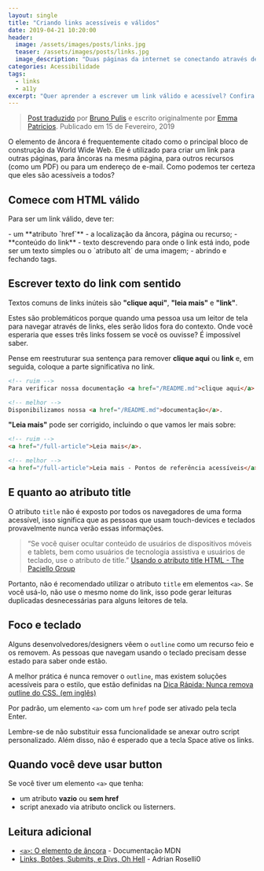 ```yaml
---
layout: single
title: "Criando links acessíveis e válidos"
date: 2019-04-21 10:20:00
header:
  image: /assets/images/posts/links.jpg
  teaser: /assets/images/posts/links.jpg
  image_description: "Duas páginas da internet se conectando através de um link. Ilustração"
categories: Acessibilidade
tags:
  - links
  - a11y
excerpt: "Quer aprender a escrever um link válido e acessível? Confira neste artigo."
---
```


> [Post traduzido](https://a11yproject.com/posts/creating-valid-and-accessible-links/) por [Bruno Pulis](https://github.com/brunopulis) e escrito originalmente por [Emma Patricios](http://www.punkchip.com/). Publicado em 15 de Fevereiro, 2019

O elemento de âncora é frequentemente citado como o principal bloco de construção da World Wide Web. Ele é utilizado para criar um link para outras páginas, para âncoras na mesma página, para outros recursos (como um PDF) ou para um endereço de e-mail. Como podemos ter certeza que eles são acessíveis a todos?

## Comece com HTML válido

Para ser um link válido, deve ter:

<div class="grt alert">
- um **atributo `href`** - a localização da âncora, página ou recurso;
- **conteúdo do link** - texto descrevendo para onde o link está indo, pode ser um texto simples ou o `atributo alt` de uma imagem;
- abrindo e fechando tags.
</div>

## Escrever texto do link com sentido

Textos comuns de links inúteis são **"clique aqui"**, **"leia mais"** e **"link"**.

Estes são problemáticos porque quando uma pessoa usa um leitor de tela para navegar através de links, eles serão lidos fora do contexto. Onde você esperaria que esses três links fossem se você os ouvisse? É impossível saber.

Pense em reestruturar sua sentença para remover **clique aqui** ou **link** e, em seguida, coloque a parte significativa no link.

```html
<!-- ruim -->
Para verificar nossa documentação <a href="/README.md">clique aqui</a>.

<!-- melhor -->
Disponibilizamos nossa <a href="/README.md">documentação</a>.
```

**"Leia mais"** pode ser corrigido, incluindo o que vamos ler mais sobre:

```html
<!-- ruim -->
<a href="/full-article">Leia mais</a>.

<!-- melhor -->
<a href="/full-article">Leia mais - Pontos de referência acessíveis</a>
```

## E quanto ao atributo title

O atributo `title` não é exposto por todos os navegadores de uma forma acessível, isso significa que as pessoas que usam touch-devices e teclados provavelmente nunca verão essas informações.

> “Se você quiser ocultar conteúdo de usuários de dispositivos móveis e tablets, bem como usuários de tecnologia assistiva e usuários de teclado, use o atributo de title.” [Usando o atributo title HTML - The Paciello Group](https://developer.paciellogroup.com/blog/2010/11/using-the-html-title-attribute/)

Portanto, não é recomendado utilizar o atributo `title` em elementos `<a>`. Se você usá-lo, não use o mesmo nome do link, isso pode gerar leituras duplicadas desnecessárias para alguns leitores de tela.

## Foco e teclado

Alguns desenvolvedores/designers vêem o `outline` como um recurso feio e os removem. As pessoas que navegam usando o teclado precisam desse estado para saber onde estão.

A melhor prática é nunca remover o `outline`, mas existem soluções acessíveis para o estilo, que estão definidas na [Dica Rápida: Nunca remova outline do CSS. (em inglês)](https://a11yproject.com/posts/never-remove-css-outlines/)

Por padrão, um elemento `<a>` com um `href` pode ser ativado pela tecla Enter.

Lembre-se de não substituir essa funcionalidade se anexar outro script personalizado. Além disso, não é esperado que a tecla Space ative os links.

## Quando você deve usar button

Se você tiver um elemento `<a>` que tenha:

- um atributo **vazio** ou **sem href**
- script anexado via atributo onclick ou listerners.

## Leitura adicional

- [`<a>`: O elemento de âncora](https://developer.mozilla.org/pt-br/docs/Web/HTML/Element/a) - Documentação MDN
- [Links, Botões, Submits, e Divs, Oh Hell](http://adrianroselli.com/2016/01/links-buttons-submits-and-divs-oh-hell.html) - Adrian Roselli0
